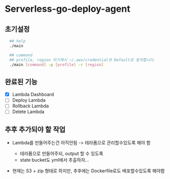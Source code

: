 # Serverless-go-deploy-agent

## 초기설정

```sh
  ## help
  ./main

  ## command
  ## profile, region 미기재시 ~/.aws/credential의 Default로 동작합니다.
  ./main [command] -p [profile] -r [region]
```

## 완료된 기능

- [x] Lambda Dashboard
- [ ] Deploy Lambda
- [ ] Rollback Lambda
- [ ] Delete Lambda

## 추후 추가되야 할 작업

- Lambda를 만들어주는건 아직안됨 -> 테라폼으로 관리할수있도록 해야 함

  - 테라폼으로 만들어주되, output 할 수 있도록
  - state bucket도 yml에서 추출하자...

- 현재는 S3 + zip 형태로 하지만, 추후에는 Dockerfile로도 배포할수있도록 해야함
